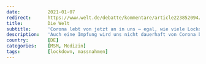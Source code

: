 ```yaml
---
date:          2021-01-07
redirect:      https://www.welt.de/debatte/kommentare/article223852094/Corona-lebt-von-jetzt-an-in-uns-egal-wie-viele-Lockdowns-noch-folgen.html
title:         Die Welt
subtitle:      'Corona lebt von jetzt an in uns – egal, wie viele Lockdowns noch folgen'
description:   'Auch eine Impfung wird uns nicht dauerhaft von Corona befreien. 2021 brauchen wir nicht immer noch härtere Maßnahmen, sondern vor allem einen ehrlicheren Krisenmodus, um mit dem Virus zu leben und den gesellschaftlichen Zusammenhalt zu bewahren.'
country:       [DE]
categories:    [MSM, Medizin]
tags:          [lockdown, massnahmen]
---
```

